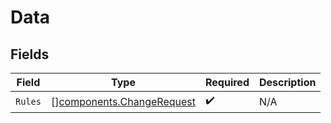 # Data


## Fields

| Field                                                                  | Type                                                                   | Required                                                               | Description                                                            |
| ---------------------------------------------------------------------- | ---------------------------------------------------------------------- | ---------------------------------------------------------------------- | ---------------------------------------------------------------------- |
| `Rules`                                                                | [][components.ChangeRequest](../../models/components/changerequest.md) | :heavy_check_mark:                                                     | N/A                                                                    |